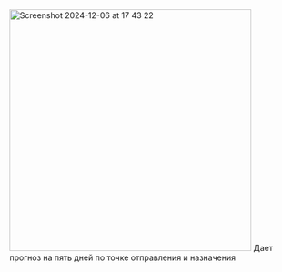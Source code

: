 <img width="425" alt="Screenshot 2024-12-06 at 17 43 22" src="https://github.com/user-attachments/assets/12ce178c-82c1-4af0-af65-074760310ed8">
Дает прогноз на пять дней по точке отправления и назначения
